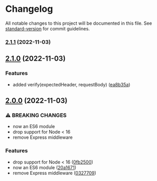 # Changelog

All notable changes to this project will be documented in this file. See [standard-version](https://github.com/conventional-changelog/standard-version) for commit guidelines.

### [2.1.1](https://github.com/compwright/x-hub-signature/compare/v2.1.0...v2.1.1) (2022-11-03)

## [2.1.0](https://github.com/compwright/x-hub-signature/compare/v2.0.0...v2.1.0) (2022-11-03)


### Features

* added verify(expectedHeader, requestBody) ([ea8b35a](https://github.com/compwright/x-hub-signature/commit/ea8b35aa7619219018b8ae72ea77c83cb7862495))

## [2.0.0](https://github.com/compwright/x-hub-signature/compare/v1.4.0...v2.0.0) (2022-11-03)


### ⚠ BREAKING CHANGES

* now an ES6 module
* drop support for Node < 16
* remove Express middleware

### Features

* drop support for Node < 16 ([0fb2500](https://github.com/compwright/x-hub-signature/commit/0fb25009e3278dc7b68082437ae5a6dd6830c963))
* now an ES6 module ([20a1671](https://github.com/compwright/x-hub-signature/commit/20a167194309606d6552807401dddc37d0e78fb3))
* remove Express middleware ([0327709](https://github.com/compwright/x-hub-signature/commit/0327709fc507c4bbeb34cfd9ed0baa7f7d474b9a))
